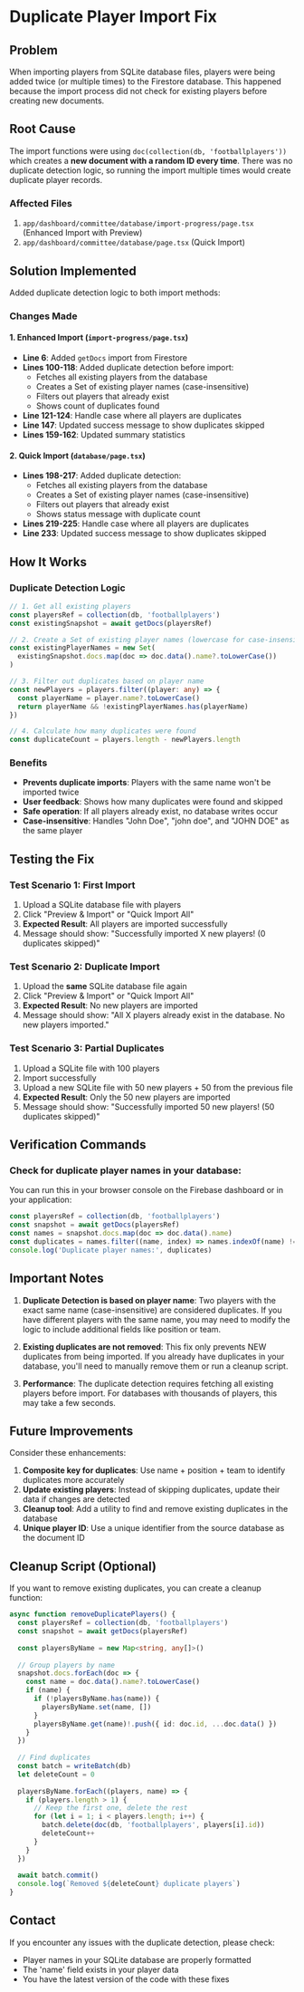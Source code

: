 # Duplicate Player Import Fix

## Problem
When importing players from SQLite database files, players were being added twice (or multiple times) to the Firestore database. This happened because the import process did not check for existing players before creating new documents.

## Root Cause
The import functions were using `doc(collection(db, 'footballplayers'))` which creates a **new document with a random ID every time**. There was no duplicate detection logic, so running the import multiple times would create duplicate player records.

### Affected Files
1. `app/dashboard/committee/database/import-progress/page.tsx` (Enhanced Import with Preview)
2. `app/dashboard/committee/database/page.tsx` (Quick Import)

## Solution Implemented
Added duplicate detection logic to both import methods:

### Changes Made

#### 1. Enhanced Import (`import-progress/page.tsx`)
- **Line 6**: Added `getDocs` import from Firestore
- **Lines 100-118**: Added duplicate detection before import:
  - Fetches all existing players from the database
  - Creates a Set of existing player names (case-insensitive)
  - Filters out players that already exist
  - Shows count of duplicates found
- **Line 121-124**: Handle case where all players are duplicates
- **Line 147**: Updated success message to show duplicates skipped
- **Lines 159-162**: Updated summary statistics

#### 2. Quick Import (`database/page.tsx`)
- **Lines 198-217**: Added duplicate detection:
  - Fetches all existing players from the database
  - Creates a Set of existing player names (case-insensitive)
  - Filters out players that already exist
  - Shows status message with duplicate count
- **Lines 219-225**: Handle case where all players are duplicates
- **Line 233**: Updated success message to show duplicates skipped

## How It Works

### Duplicate Detection Logic
```typescript
// 1. Get all existing players
const playersRef = collection(db, 'footballplayers')
const existingSnapshot = await getDocs(playersRef)

// 2. Create a Set of existing player names (lowercase for case-insensitive comparison)
const existingPlayerNames = new Set(
  existingSnapshot.docs.map(doc => doc.data().name?.toLowerCase())
)

// 3. Filter out duplicates based on player name
const newPlayers = players.filter((player: any) => {
  const playerName = player.name?.toLowerCase()
  return playerName && !existingPlayerNames.has(playerName)
})

// 4. Calculate how many duplicates were found
const duplicateCount = players.length - newPlayers.length
```

### Benefits
- **Prevents duplicate imports**: Players with the same name won't be imported twice
- **User feedback**: Shows how many duplicates were found and skipped
- **Safe operation**: If all players already exist, no database writes occur
- **Case-insensitive**: Handles "John Doe", "john doe", and "JOHN DOE" as the same player

## Testing the Fix

### Test Scenario 1: First Import
1. Upload a SQLite database file with players
2. Click "Preview & Import" or "Quick Import All"
3. **Expected Result**: All players are imported successfully
4. Message should show: "Successfully imported X new players! (0 duplicates skipped)"

### Test Scenario 2: Duplicate Import
1. Upload the **same** SQLite database file again
2. Click "Preview & Import" or "Quick Import All"
3. **Expected Result**: No new players are imported
4. Message should show: "All X players already exist in the database. No new players imported."

### Test Scenario 3: Partial Duplicates
1. Upload a SQLite file with 100 players
2. Import successfully
3. Upload a new SQLite file with 50 new players + 50 from the previous file
4. **Expected Result**: Only the 50 new players are imported
5. Message should show: "Successfully imported 50 new players! (50 duplicates skipped)"

## Verification Commands

### Check for duplicate player names in your database:
You can run this in your browser console on the Firebase dashboard or in your application:

```javascript
const playersRef = collection(db, 'footballplayers')
const snapshot = await getDocs(playersRef)
const names = snapshot.docs.map(doc => doc.data().name)
const duplicates = names.filter((name, index) => names.indexOf(name) !== index)
console.log('Duplicate player names:', duplicates)
```

## Important Notes

1. **Duplicate Detection is based on player name**: Two players with the exact same name (case-insensitive) are considered duplicates. If you have different players with the same name, you may need to modify the logic to include additional fields like position or team.

2. **Existing duplicates are not removed**: This fix only prevents NEW duplicates from being imported. If you already have duplicates in your database, you'll need to manually remove them or run a cleanup script.

3. **Performance**: The duplicate detection requires fetching all existing players before import. For databases with thousands of players, this may take a few seconds.

## Future Improvements

Consider these enhancements:

1. **Composite key for duplicates**: Use name + position + team to identify duplicates more accurately
2. **Update existing players**: Instead of skipping duplicates, update their data if changes are detected
3. **Cleanup tool**: Add a utility to find and remove existing duplicates in the database
4. **Unique player ID**: Use a unique identifier from the source database as the document ID

## Cleanup Script (Optional)

If you want to remove existing duplicates, you can create a cleanup function:

```typescript
async function removeDuplicatePlayers() {
  const playersRef = collection(db, 'footballplayers')
  const snapshot = await getDocs(playersRef)
  
  const playersByName = new Map<string, any[]>()
  
  // Group players by name
  snapshot.docs.forEach(doc => {
    const name = doc.data().name?.toLowerCase()
    if (name) {
      if (!playersByName.has(name)) {
        playersByName.set(name, [])
      }
      playersByName.get(name)!.push({ id: doc.id, ...doc.data() })
    }
  })
  
  // Find duplicates
  const batch = writeBatch(db)
  let deleteCount = 0
  
  playersByName.forEach((players, name) => {
    if (players.length > 1) {
      // Keep the first one, delete the rest
      for (let i = 1; i < players.length; i++) {
        batch.delete(doc(db, 'footballplayers', players[i].id))
        deleteCount++
      }
    }
  })
  
  await batch.commit()
  console.log(`Removed ${deleteCount} duplicate players`)
}
```

## Contact
If you encounter any issues with the duplicate detection, please check:
- Player names in your SQLite database are properly formatted
- The 'name' field exists in your player data
- You have the latest version of the code with these fixes
